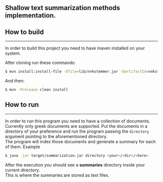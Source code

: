 ## Shallow text summarization methods implementation.

## How to build
---------------
In order to build this project you need to have maven installed on your system.

After cloning run these commands:
```bash
$ mvn install:install-file -Dfile=lib/nnkstemmer.jar -DartifactId=nnkstemmer -DgroupId=nnkstemmer -Dversion=1.0 -Dpackaging=jar 
```
And then:
```bash
$ mvn -Prelease clean install
```

## How to run
--------------
In order to run this program you need to have a collection of documents. Currently only greek documents are supported.
Put the documents in a directory of your preference and run the program passing the ```directory```
argument pointing to the aforementioned directory.  
The program will index those documents and generate a summary
for each of them.
Example
```bash
$ java -jar target/summarization.jar directory <your>/<dir>/<here>
```
After the execution you should see a **summaries** directory inside your current directory.  
This is where the summaries are stored as text files.